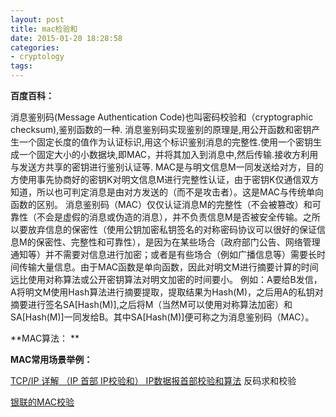 ```yaml
---
layout: post
title: mac检验和
date: 2015-01-20 18:28:58
categories:
- cryptology
tags:
---
```


**百度百科：**

消息鉴别码(Message Authentication Code)也叫密码校验和（cryptographic checksum),鉴别函数的一种.
消息鉴别码实现鉴别的原理是,用公开函数和密钥产生一个固定长度的值作为认证标识,用这个标识鉴别消息的完整性.使用一个密钥生成一个固定大小的小数据块,即MAC，并将其加入到消息中,然后传输.接收方利用与发送方共享的密钥进行鉴别认证等.
MAC是与明文信息M一同发送给对方，目的方使用事先协商好的密钥K对明文信息M进行完整性认证，由于密钥K仅通信双方知道，所以也可判定消息是由对方发送的（而不是攻击者）。这是MAC与传统单向函数的区别。
消息鉴别码（MAC）仅仅认证消息M的完整性（不会被篡改）和可靠性（不会是虚假的消息或伪造的消息），并不负责信息M是否被安全传输。之所以要放弃信息的保密性（使用公钥加密私钥签名的对称密码协议可以很好的保证信息M的保密性、完整性和可靠性），是因为在某些场合（政府部门公告、网络管理通知等）并不需要对信息进行加密；或者是有些场合（例如广播信息等）需要长时间传输大量信息。由于MAC函数是单向函数，因此对明文M进行摘要计算的时间远比使用对称算法或公开密钥算法对明文加密的时间要小。
例如：A要给B发信，A将明文M使用Hash算法进行摘要提取，提取结果为Hash(M)，之后用A的私钥对摘要进行签名SA[Hash(M)],之后将M（当然M可以使用对称算法加密）和SA[Hash(M)]一同发给B。其中SA[Hash(M)]便可称之为消息鉴别码（MAC）。


**MAC算法： **


**MAC常用场景举例：**

[TCP/IP 详解 （IP 首部 IP校验和） IP数据报首部校验和算法](http://blog.chinaunix.net/uid-26739173-id-3260903.html) 反码求和校验
  
[银联的MAC校验](http://www.cnblogs.com/TianMaiCheng/p/3836377.html)
